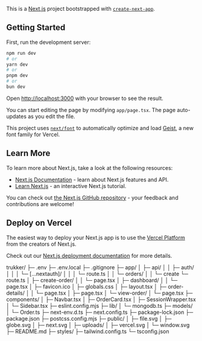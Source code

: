 This is a [Next.js](https://nextjs.org) project bootstrapped with [`create-next-app`](https://nextjs.org/docs/app/api-reference/cli/create-next-app).

## Getting Started

First, run the development server:

```bash
npm run dev
# or
yarn dev
# or
pnpm dev
# or
bun dev
```

Open [http://localhost:3000](http://localhost:3000) with your browser to see the result.

You can start editing the page by modifying `app/page.tsx`. The page auto-updates as you edit the file.

This project uses [`next/font`](https://nextjs.org/docs/app/building-your-application/optimizing/fonts) to automatically optimize and load [Geist](https://vercel.com/font), a new font family for Vercel.

## Learn More

To learn more about Next.js, take a look at the following resources:

- [Next.js Documentation](https://nextjs.org/docs) - learn about Next.js features and API.
- [Learn Next.js](https://nextjs.org/learn) - an interactive Next.js tutorial.

You can check out [the Next.js GitHub repository](https://github.com/vercel/next.js) - your feedback and contributions are welcome!

## Deploy on Vercel

The easiest way to deploy your Next.js app is to use the [Vercel Platform](https://vercel.com/new?utm_medium=default-template&filter=next.js&utm_source=create-next-app&utm_campaign=create-next-app-readme) from the creators of Next.js.

Check out our [Next.js deployment documentation](https://nextjs.org/docs/app/building-your-application/deploying) for more details.



trukker/
├─ .env
├─ .env.local
├─ .gitignore
├─ app/
│  ├─ api/
│  │  ├─ auth/
│  │  │  └─ [...nextauth]/
│  │  │     └─ route.ts
│  │  └─ orders/
│  │     └─ create
                └─ route.ts
│  ├─ create-order/
│  │  └─ page.tsx
│  ├─ dashboard/
│  │  └─ page.tsx
│  ├─ favicon.ico
│  ├─ globals.css
│  ├─ layout.tsx
│  ├─ order-details/
│  │  └─ page.tsx
│  ├─ page.tsx
│  └─ view-order/
│     └─ page.tsx
├─ components/
│  ├─ Navbar.tsx
│  ├─ OrderCard.tsx
│  ├─ SessionWrapper.tsx
│  └─ Sidebar.tsx
├─ eslint.config.mjs
├─ lib/
│  └─ mongodb.ts
├─ models/
│  └─ Order.ts
├─ next-env.d.ts
├─ next.config.ts
├─ package-lock.json
├─ package.json
├─ postcss.config.mjs
├─ public/
│  ├─ file.svg
│  ├─ globe.svg
│  ├─ next.svg
│  ├─ uploads/ 
│  ├─ vercel.svg
│  └─ window.svg
├─ README.md
├─ styles/
├─ tailwind.config.ts
└─ tsconfig.json




